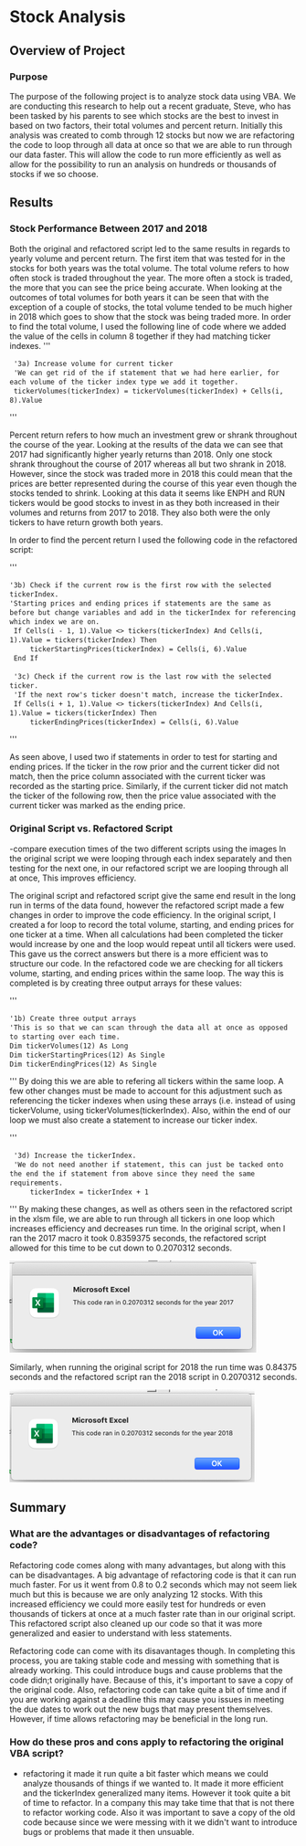 # Stock Analysis

## Overview of Project
### Purpose 
The purpose of the following project is to analyze stock data using VBA. We are conducting this research to help out a recent graduate, Steve, who has been tasked by his parents to see which stocks are the best to invest in based on two factors, their total volumes and percent return. Initially this analysis was created to comb through 12 stocks but now we are refactoring the code to loop through all data at once so that we are able to run through our data faster. This will allow the code to run more efficiently as well as allow for the possibility to run an analysis on hundreds or thousands of stocks if we so choose. 

## Results
### Stock Performance Between 2017 and 2018
Both the original and refactored script led to the same results in regards to yearly volume and percent return. The first item that was tested for in the stocks for both years was the total volume. The total volume refers to how often stock is traded throughout the year. The more often a stock is traded, the more that you can see the price being accurate. When looking at the outcomes of total volumes for both years it can be seen that with the exception of a couple of stocks, the total volume tended to be much higher in 2018 which goes to show that the stock was being traded more. In order to find the total volume, I used the following line of code where we added the value of the cells in column 8 together if they had matching ticker indexes. 
'''

     '3a) Increase volume for current ticker
     'We can get rid of the if statement that we had here earlier, for each volume of the ticker index type we add it together.
     tickerVolumes(tickerIndex) = tickerVolumes(tickerIndex) + Cells(i, 8).Value
     
 '''
 
Percent return refers to how much an investment grew or shrank throughout the course of the year. Looking at the results of the data we can see that 2017 had significantly higher yearly returns than 2018. Only one stock shrank throughout the course of 2017 whereas all but two shrank in 2018. However, since the stock was traded more in 2018 this could mean that the prices are better represented during the course of this year even though the stocks tended to shrink. Looking at this data it seems like ENPH and RUN tickers would be good stocks to invest in as they both increased in their volumes and returns from 2017 to 2018. They also both were the only tickers to have return growth both years. 

In order to find the percent return I used the following code in the refactored script: 

'''

    '3b) Check if the current row is the first row with the selected tickerIndex.
    'Starting prices and ending prices if statements are the same as before but change variables and add in the tickerIndex for referencing which index we are on.
     If Cells(i - 1, 1).Value <> tickers(tickerIndex) And Cells(i, 1).Value = tickers(tickerIndex) Then
         tickerStartingPrices(tickerIndex) = Cells(i, 6).Value
     End If

     '3c) Check if the current row is the last row with the selected ticker.
     'If the next row's ticker doesn't match, increase the tickerIndex.
     If Cells(i + 1, 1).Value <> tickers(tickerIndex) And Cells(i, 1).Value = tickers(tickerIndex) Then
         tickerEndingPrices(tickerIndex) = Cells(i, 6).Value
         
'''

As seen above, I used two if statements in order to test for starting and ending prices. If the ticker in the row prior and the current ticker did not match, then the price column associated with the current ticker was recorded as the starting price. Similarly, if the current ticker did not match the ticker of the following row, then the price value associated with the current ticker was marked as the ending price. 



### Original Script vs. Refactored Script
-compare execution times of the two different scripts using the images
In the original script we were looping through each index separately and then testing for the next one, in our refactored script we are looping through all at once, This improves efficiency. 

The original script and refactored script give the same end result in the long run in terms of the data found, however the refactored script made a few changes in order to improve the code efficiency. In the original script, I created a for loop to record the total volume, starting, and ending prices for one ticker at a time. When all calculations had been completed the ticker would increase by one and the loop would repeat until all tickers were used. This gave us the correct answers but there is a more efficient was to structure our code. In the refactored code we are checking for all tickers volume, starting, and ending prices within the same loop. The way this is completed is by creating three output arrays for these values: 

'''

    '1b) Create three output arrays
    'This is so that we can scan through the data all at once as opposed to starting over each time.
    Dim tickerVolumes(12) As Long
    Dim tickerStartingPrices(12) As Single
    Dim tickerEndingPrices(12) As Single
    
'''
By doing this we are able to refering all tickers within the same loop. A few other changes must be made to account for this adjustment such as referencing the ticker indexes when using these arrays (i.e. instead of using tickerVolume, using tickerVolumes(tickerIndex). Also, within the end of our loop we must also create a statement to increase our ticker index.

'''

     '3d) Increase the tickerIndex.
     'We do not need another if statement, this can just be tacked onto the end the if statement from above since they need the same requirements.
         tickerIndex = tickerIndex + 1
'''
By making these changes, as well as others seen in the refactored script in the xlsm file, we are able to run through all tickers in one loop which increases efficiency and decreases run time. In the original script, when I ran the 2017 macro it took 0.8359375 seconds, the refactored script allowed for this time to be cut down to 0.2070312 seconds. 

![VBA_Challenge_2017.png](Resources/VBA_Challenge_2017.png)

Similarly, when running the original script for 2018 the run time was 0.84375 seconds and the refactored script ran the 2018 script in 0.2070312 seconds. 

![VBA_Challenge_2018.png](Resources/VBA_Challenge_2018.png)


## Summary
### What are the advantages or disadvantages of refactoring code?
Refactoring code comes along with many advantages, but along with this can be disadvantages. A big advantage of refactoring code is that it can run much faster. For us it went from 0.8 to 0.2 seconds which may not seem liek much but this is because we are only analyzing 12 stocks. With this increased efficiency we could more easily test for hundreds or even thousands of tickers at once at a much faster rate than in our original script. This refactored script also cleaned up our code so that it was more generalized and easier to understand with less statements.

Refactoring code can come with its disavantages though. In completing this process, you are taking stable code and messing with something that is already working. This could introduce bugs and cause problems that the code didn;t originally have. Because of this, it's important to save a copy of the original code. Also, refactoring code can take quite a bit of time and if you are working against a deadline this may cause you issues in meeting the due dates to work out the new bugs that may present themselves. However, if time allows refactoring may be beneficial in the long run. 

### How do these pros and cons apply to refactoring the original VBA script?
- refactoring it made it run quite a bit faster which means we could analyze thousands of things if we wanted to. It made it more efficient and the tickerIndex generalized many items. However it took quite a bit of time to refactor. In a company this may take time that that is not there to refactor working code. Also it was important to save a copy of the old code because since we were messing with it we didn't want to introduce bugs or problems that made it then unsuable.
